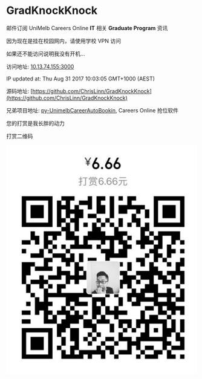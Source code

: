 # GradKnockKnock
邮件订阅 UniMelb Careers Online __IT__ 相关 __Graduate Program__  资讯

因为现在是挂在校园网内，请使用学校 VPN 访问

如果还不能访问说明我没有开机...

访问地址: [10.13.74.155:3000](http://10.13.74.155:3000)

IP updated at: Thu Aug 31 2017 10:03:05 GMT+1000 (AEST)


源码地址: [https://github.com/ChrisLinn/GradKnockKnock](https://github.com/ChrisLinn/GradKnockKnock)

兄弟项目地址: [py-UnimelbCareerAutoBookin](https://github.com/ChrisLinn/py-UnimelbCareerAutoBookin), Careers Online 抢位软件


您的打赏是我长胖的动力

打赏二维码

![QR](public/QR.png)